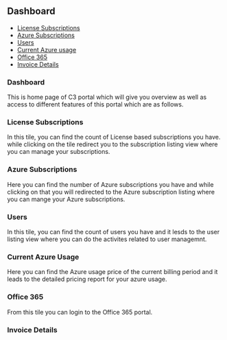 
## Dashboard  
<!-- TOC -->

* [License Subscriptions](/doc/dashboard.md#license-subscriptions)  
* [Azure Subscriptions](/doc/dashboard.md#azure-subscriptions)  
* [Users](/doc/dashboard.md#users)  
* [Current Azure usage](/doc/dashboard.md#current-azure-usage)  
* [Office 365](/doc/dashboard.md#office365)  
* [Invoice Details](/doc/dashboard.md#invoice-details)  
    
<!-- TOC -->
### Dashboard  
This is home page of C3 portal which will give you overview as well as access to different features of this portal which are as follows.  

### License Subscriptions   
In this tile, you can find the count of License based subscriptions you have. while clicking on the tile redirect you to the subscription listing view where you can manage your subscriptions.  

### Azure Subscriptions  
Here you can find the number of Azure subscriptions you have and while clicking on that you will redirected to the Azure subscription listing where you can mange your Azure subscriptions.  

### Users  
In this tile, you can find the count of users you have and it lesds to the user listing view where you can do the activites related to user managemnt.  

### Current Azure Usage  
Here you can find the Azure usage price of the current billing period and it leads to the detailed pricing report for your azure usage.  

### Office 365  
From this tile you can login to the Office 365 portal.  

### Invoice Details  


